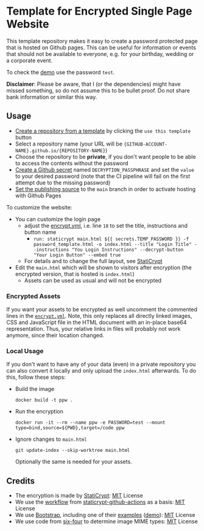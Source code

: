 # Template for Encrypted Single Page Website

This template repository makes it easy to create a password protected page that is hosted on Github pages.
This can be useful for information or events that should not be available to everyone, e.g. for your birthday, wedding or a corporate event.

To check the [demo](https://a-nau.github.io/password-protected-website-template) use the password `test`.

**Disclaimer**: Please be aware, that I (or the dependencies) might have missed something, so do not assume this to be bullet proof. Do not share bank information or similar this way.

## Usage

- [Create a repository from a template](https://docs.github.com/en/repositories/creating-and-managing-repositories/creating-a-repository-from-a-template) by clicking the `use this template` button
- Select a repository name (your URL will be `{GITHUB-ACCOUNT-NAME}.github.io/{REPOSITORY-NAME}`)
- Choose the repository to be **private**, if you don't want people to be able to access the contents without the password
- [Create a Github secret](https://docs.github.com/en/actions/security-guides/encrypted-secrets#creating-encrypted-secrets-for-a-repository) named `DECRYPTION_PASSPHRASE` and set the `value` to your desired password (note that the CI pipeline will fail on the first attempt due to the missing password)
- [Set the publishing source](https://docs.github.com/en/pages/getting-started-with-github-pages/configuring-a-publishing-source-for-your-github-pages-site#choosing-a-publishing-source) to the `main` branch in order to activate hosting with Github Pages

To customize the website:

- You can customize the login page
  - adjust the [encrypt.yml](.github/workflows/encrypt.yml), i.e. line `18` to set the title, instructions and button name
    - `run: staticrypt main.html ${{ secrets.TEMP_PASSWORD }} -f password_template.html -o index.html --title "Login Title" --instructions "You Login Instructions" --decrypt-button "Your Login Button" --embed true`
  - For details and to change the full layout, see [StatiCrypt](https://github.com/robinmoisson/staticrypt)
- Edit the `main.html` which will be shown to visitors after encryption (the encrypted version, that is hosted is `index.html`)
  - Assets can be used as usual and will not be encrypted

### Encrypted Assets

If you want your assets to be encrypted as well uncomment the commented lines in the [`encrypt.yml`](.github/workflows/encrypt.yml).
Note, this only replaces all directly linked images, CSS and JavaScript file in the HTML document with an in-place base64 representation.
Thus, your relative links in files will probably not work anymore, since their location changed.

### Local Usage

If you don't want to have any of your data (even) in a private repository you can also convert it locally and only upload the `index.html` afterwards.
To do this, follow these steps:

- Build the image
  ```
  docker build -t ppw .
  ```
- Run the encryption
  ```
  docker run -it --rm --name ppw -e PASSWORD=test --mount type=bind,source=${PWD},target=/code ppw
  ```
- Ignore changes to `main.html`
  ```
  git update-index --skip-worktree main.html
  ```
  Optionally the same is needed for your assets.

## Credits

- The encryption is made by [StatiCrypt](https://github.com/robinmoisson/staticrypt): [MIT](https://github.com/robinmoisson/staticrypt/blob/main/LICENSE) License
- We use the [workflow](https://github.com/Jack-alope/staticrypt-github-actions/blob/main/.github/workflows/encrypt.yml) from [staticrypt-github-actions](https://github.com/Jack-alope/staticrypt-github-actions) as a basis: [MIT](https://github.com/Jack-alope/staticrypt-github-actions/blob/main/LICENSE) License
- We use [Bootstrap](https://getbootstrap.com/), including one of their [examples](https://getbootstrap.com/docs/4.0/examples/) ([demo](https://getbootstrap.com/docs/4.0/examples/cover/#)): [MIT](https://github.com/twbs/bootstrap/blob/main/LICENSE) License
- We use code from [six-four](https://github.com/chrissimpkins/six-four/tree/master) to determine image MIME types: [MIT](https://github.com/chrissimpkins/six-four/blob/master/LICENSE) License
